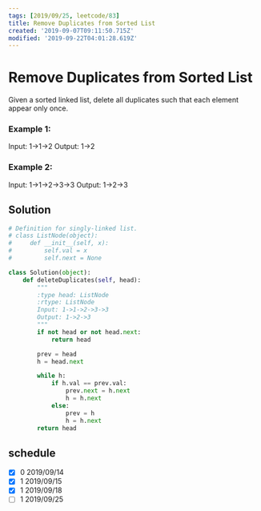 ```yaml
---
tags: [2019/09/25, leetcode/83]
title: Remove Duplicates from Sorted List
created: '2019-09-07T09:11:50.715Z'
modified: '2019-09-22T04:01:28.619Z'
---
```


# Remove Duplicates from Sorted List

Given a sorted linked list, delete all duplicates such that each element appear only once.

### Example 1:

Input: 1->1->2
Output: 1->2

### Example 2:

Input: 1->1->2->3->3
Output: 1->2->3

## Solution

```python
# Definition for singly-linked list.
# class ListNode(object):
#     def __init__(self, x):
#         self.val = x
#         self.next = None

class Solution(object):
    def deleteDuplicates(self, head):
        """
        :type head: ListNode
        :rtype: ListNode
        Input: 1->1->2->3->3
        Output: 1->2->3
        """
        if not head or not head.next:
            return head

        prev = head
        h = head.next

        while h:
            if h.val == prev.val:
                prev.next = h.next
                h = h.next
            else:
                prev = h
                h = h.next
        return head
```


## schedule

* [x] 0 2019/09/14
* [x] 1 2019/09/15
* [x] 1 2019/09/18
* [ ] 1 2019/09/25
